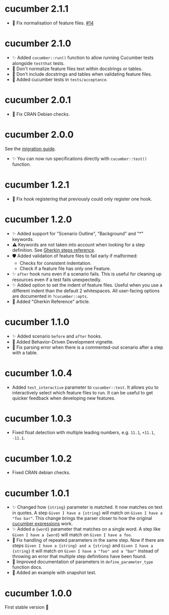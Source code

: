 # cucumber 2.1.1

- 🐛 Fix normalisation of feature files. [#14](https://github.com/jakubsob/cucumber/pull/14)

# cucumber 2.1.0

- ✨ Added `cucumber::run()` function to allow running Cucumber tests alongside `testthat` tests.
- 🐛 Don't normalize feature files text within docstrings or tables.
- 🐛 Don't include docstrings and tables when validating feature files.
- 🧪 Added cucumber tests in `tests/acceptance`.

# cucumber 2.0.1

- 🐛 Fix CRAN Debian checks.

# cucumber 2.0.0

See the [migration guide](https://jakubsob.github.io/cucumber/articles/migration-to-2-0-0.html).

- ✨ You can now run specifications directly with `cucumber::test()` function.

# cucumber 1.2.1

- 🐛 Fix hook registering that previously could only register one hook.

# cucumber 1.2.0

- ✨ Added support for "Scenario Outline", "Background" and "*" keywords.
- ⚠️ Keywords are not taken into account when looking for a step definition. See [Gherkin steps reference](https://cucumber.io/docs/gherkin/reference#steps).
- 🛡️ Added validation of feature files to fail early if malformed:
  - Checks for consistent indentation.
  - Check if a feature file has only one Feature.
- ✨ `after` hook runs even if a scenario fails. This is useful for cleaning up resources even if a test fails unexpectedly.
- ✨ Added option to set the indent of feature files. Useful when you use a different indent than the default 2 whitespaces. All user-facing options are documented in `?cucumber::opts`.
- 📝 Added "Gherkin Reference" article.

# cucumber 1.1.0

- ✨ Added scenario `before` and `after` hooks.
- 📝 Added Behavior-Driven Development vignette.
- 🐛 Fix parsing error when there is a commented-out scenario after a step with a table.

# cucumber 1.0.4

- Added `test_interactive` parameter to `cucumber::test`. It allows you to interactively select which feature files to run. It can be useful to get quicker feedback when developing new features.

# cucumber 1.0.3

- Fixed float detection with multiple leading numbers, e.g. `11.1`, `+11.1`, `-11.1`.

# cucumber 1.0.2

- Fixed CRAN debian checks.

# cucumber 1.0.1

- ✨ Changed how `{string}` parameter is matched. It now matches on text in quotes. A step `Given I have a {string}` will match on `Given I have a "foo bar"`. This change brings the parser closer to how the original [cucumber expressions](https://github.com/cucumber/cucumber-expressions) work.
- ✨ Added a `{word}` parameter that matches on a single word. A step like `Given I have a {word}` will match on `Given I have a foo`.
- 🐛 Fix handling of repeated parameters in the same step. Now if there are steps `Given I have a {string} and a {string}` and `Given I have a {string}` it will match on `Given I have a "foo" and a "bar"` instead of throwing an error that multiple step definitions have been found.
- 📝 Improved documentation of parameters in `define_parameter_type` function docs.
- 📝 Added an example with snapshot test.


# cucumber 1.0.0

First stable version 🚀
